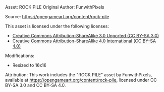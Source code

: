 Asset: ROCK PILE
Original Author: FunwithPixels


Source: https://opengameart.org/content/rock-pile



This asset is licensed under the following licenses:

* [Creative Commons Attribution-ShareAlike 3.0 Unported (CC BY-SA 3.0)](https://creativecommons.org/licenses/by-sa/3.0/)
* [Creative Commons Attribution-ShareAlike 4.0 International (CC BY-SA 4.0)](https://creativecommons.org/licenses/by-sa/4.0/)



Modifications:

* Resized to 16x16



Attribution:
This work includes the "ROCK PILE" asset by FunwithPixels,
available at https://opengameart.org/content/rock-pile,
licensed under CC BY-SA 3.0 and CC BY-SA 4.0.

